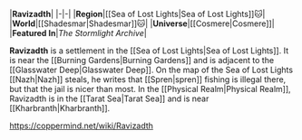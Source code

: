 |**Ravizadth**|
|-|-|
|**Region**|[[Sea of Lost Lights\|Sea of Lost Lights]]🐱︎|
|**World**|[[Shadesmar\|Shadesmar]]🐱︎|
|**Universe**|[[Cosmere\|Cosmere]]|
|**Featured In**|*The Stormlight Archive*|

**Ravizadth** is a settlement in the [[Sea of Lost Lights\|Sea of Lost Lights]]. It is near the [[Burning Gardens\|Burning Gardens]] and is adjacent to the [[Glasswater Deep\|Glasswater Deep]].
On the map of the Sea of Lost Lights [[Nazh\|Nazh]] steals, he writes that [[Spren\|spren]] fishing is illegal there, but that the jail is nicer than most.
In the [[Physical Realm\|Physical Realm]], Ravizadth is in the [[Tarat Sea\|Tarat Sea]] and is near [[Kharbranth\|Kharbranth]].



https://coppermind.net/wiki/Ravizadth
